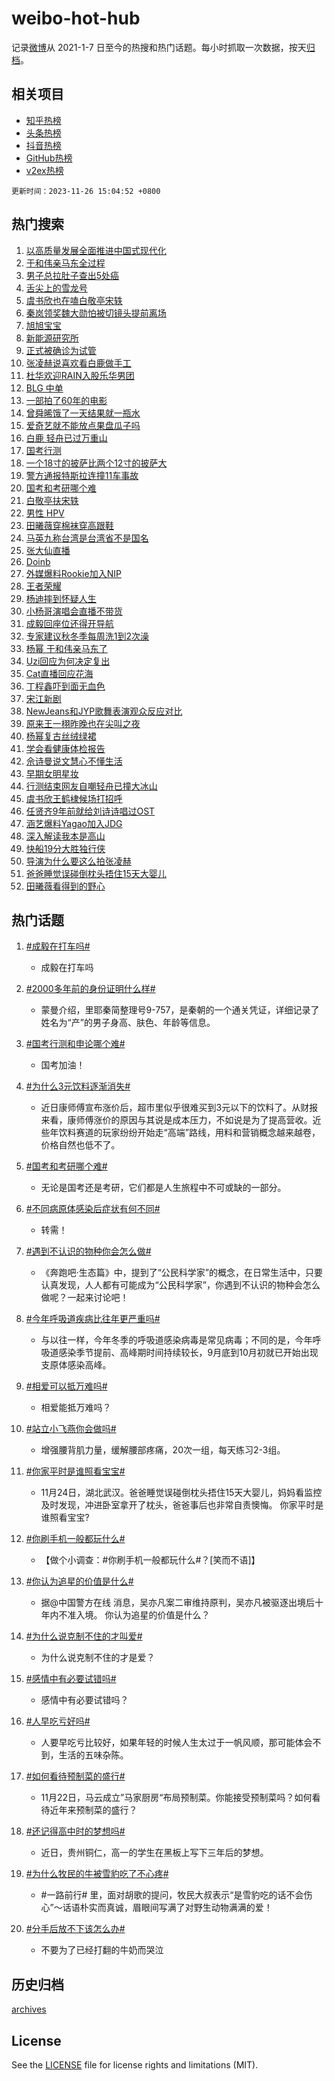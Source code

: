 # weibo-hot-hub

记录[微博](https://www.weibo.com)从 2021-1-7 日至今的热搜和热门话题。每小时抓取一次数据，按天[归档](archives)。

## 相关项目

- [知乎热榜](https://github.com/lonnyzhang423/zhihu-hot-hub)
- [头条热榜](https://github.com/lonnyzhang423/toutiao-hot-hub)
- [抖音热榜](https://github.com/lonnyzhang423/douyin-hot-hub)
- [GitHub热榜](https://github.com/lonnyzhang423/github-hot-hub)
- [v2ex热榜](https://github.com/lonnyzhang423/v2ex-hot-hub)


`更新时间：2023-11-26 15:04:52 +0800`

## 热门搜索

1. [以高质量发展全面推进中国式现代化](https://m.weibo.cn/search?containerid=100103type%3D1%26t%3D10%26q%3D%23%E4%BB%A5%E9%AB%98%E8%B4%A8%E9%87%8F%E5%8F%91%E5%B1%95%E5%85%A8%E9%9D%A2%E6%8E%A8%E8%BF%9B%E4%B8%AD%E5%9B%BD%E5%BC%8F%E7%8E%B0%E4%BB%A3%E5%8C%96%23&stream_entry_id=51&isnewpage=1&extparam=seat%3D1%26pos%3D0%26dgr%3D0%26cate%3D10103%26c_type%3D51%26q%3D%2523%25E4%25BB%25A5%25E9%25AB%2598%25E8%25B4%25A8%25E9%2587%258F%25E5%258F%2591%25E5%25B1%2595%25E5%2585%25A8%25E9%259D%25A2%25E6%258E%25A8%25E8%25BF%259B%25E4%25B8%25AD%25E5%259B%25BD%25E5%25BC%258F%25E7%258E%25B0%25E4%25BB%25A3%25E5%258C%2596%2523%26stream_entry_id%3D51%26filter_type%3Drealtimehot%26display_time%3D1700982289%26pre_seqid%3D17009822897219735415)
1. [于和伟亲马东全过程](https://m.weibo.cn/search?containerid=100103type%3D1%26t%3D10%26q%3D%E4%BA%8E%E5%92%8C%E4%BC%9F%E4%BA%B2%E9%A9%AC%E4%B8%9C%E5%85%A8%E8%BF%87%E7%A8%8B&stream_entry_id=31&isnewpage=1&extparam=seat%3D1%26c_type%3D31%26dgr%3D0%26cate%3D5001%26q%3D%25E4%25BA%258E%25E5%2592%258C%25E4%25BC%259F%25E4%25BA%25B2%25E9%25A9%25AC%25E4%25B8%259C%25E5%2585%25A8%25E8%25BF%2587%25E7%25A8%258B%26flag%3D4%26band_rank%3D1%26pos%3D0%26filter_type%3Drealtimehot%26stream_entry_id%3D31%26lcate%3D5001%26realpos%3D1%26display_time%3D1700982289%26pre_seqid%3D17009822897219735415)
1. [男子总拉肚子查出5处癌](https://m.weibo.cn/search?containerid=100103type%3D1%26t%3D10%26q%3D%23%E7%94%B7%E5%AD%90%E6%80%BB%E6%8B%89%E8%82%9A%E5%AD%90%E6%9F%A5%E5%87%BA5%E5%A4%84%E7%99%8C%23&stream_entry_id=31&isnewpage=1&extparam=seat%3D1%26c_type%3D31%26dgr%3D0%26cate%3D5001%26q%3D%2523%25E7%2594%25B7%25E5%25AD%2590%25E6%2580%25BB%25E6%258B%2589%25E8%2582%259A%25E5%25AD%2590%25E6%259F%25A5%25E5%2587%25BA5%25E5%25A4%2584%25E7%2599%258C%2523%26flag%3D2%26band_rank%3D2%26pos%3D1%26filter_type%3Drealtimehot%26stream_entry_id%3D31%26lcate%3D5001%26realpos%3D2%26display_time%3D1700982289%26pre_seqid%3D17009822897219735415)
1. [舌尖上的雪龙号](https://m.weibo.cn/search?containerid=100103type%3D1%26t%3D10%26q%3D%23%E8%88%8C%E5%B0%96%E4%B8%8A%E7%9A%84%E9%9B%AA%E9%BE%99%E5%8F%B7%23&stream_entry_id=31&isnewpage=1&extparam=seat%3D1%26c_type%3D31%26dgr%3D0%26cate%3D5001%26q%3D%2523%25E8%2588%258C%25E5%25B0%2596%25E4%25B8%258A%25E7%259A%2584%25E9%259B%25AA%25E9%25BE%2599%25E5%258F%25B7%2523%26flag%3D0%26band_rank%3D3%26pos%3D2%26filter_type%3Drealtimehot%26stream_entry_id%3D31%26lcate%3D5001%26realpos%3D3%26display_time%3D1700982289%26pre_seqid%3D17009822897219735415)
1. [虞书欣也在嗑白敬亭宋轶](https://m.weibo.cn/search?containerid=100103type%3D1%26t%3D10%26q%3D%23%E8%99%9E%E4%B9%A6%E6%AC%A3%E4%B9%9F%E5%9C%A8%E5%97%91%E7%99%BD%E6%95%AC%E4%BA%AD%E5%AE%8B%E8%BD%B6%23&stream_entry_id=31&isnewpage=1&extparam=seat%3D1%26c_type%3D31%26dgr%3D0%26cate%3D5001%26q%3D%2523%25E8%2599%259E%25E4%25B9%25A6%25E6%25AC%25A3%25E4%25B9%259F%25E5%259C%25A8%25E5%2597%2591%25E7%2599%25BD%25E6%2595%25AC%25E4%25BA%25AD%25E5%25AE%258B%25E8%25BD%25B6%2523%26flag%3D1%26band_rank%3D4%26pos%3D3%26filter_type%3Drealtimehot%26stream_entry_id%3D31%26lcate%3D5001%26realpos%3D4%26display_time%3D1700982289%26pre_seqid%3D17009822897219735415)
1. [秦岚领奖魏大勋怕被切镜头提前离场](https://m.weibo.cn/search?containerid=100103type%3D1%26t%3D10%26q%3D%23%E7%A7%A6%E5%B2%9A%E9%A2%86%E5%A5%96%E9%AD%8F%E5%A4%A7%E5%8B%8B%E6%80%95%E8%A2%AB%E5%88%87%E9%95%9C%E5%A4%B4%E6%8F%90%E5%89%8D%E7%A6%BB%E5%9C%BA%23&stream_entry_id=31&isnewpage=1&extparam=seat%3D1%26c_type%3D31%26dgr%3D0%26cate%3D5001%26q%3D%2523%25E7%25A7%25A6%25E5%25B2%259A%25E9%25A2%2586%25E5%25A5%2596%25E9%25AD%258F%25E5%25A4%25A7%25E5%258B%258B%25E6%2580%2595%25E8%25A2%25AB%25E5%2588%2587%25E9%2595%259C%25E5%25A4%25B4%25E6%258F%2590%25E5%2589%258D%25E7%25A6%25BB%25E5%259C%25BA%2523%26flag%3D2%26band_rank%3D5%26pos%3D4%26filter_type%3Drealtimehot%26stream_entry_id%3D31%26lcate%3D5001%26realpos%3D5%26display_time%3D1700982289%26pre_seqid%3D17009822897219735415)
1. [旭旭宝宝](https://m.weibo.cn/search?containerid=100103type%3D1%26t%3D10%26q%3D%E6%97%AD%E6%97%AD%E5%AE%9D%E5%AE%9D&stream_entry_id=31&isnewpage=1&extparam=seat%3D1%26c_type%3D31%26dgr%3D0%26cate%3D5001%26q%3D%25E6%2597%25AD%25E6%2597%25AD%25E5%25AE%259D%25E5%25AE%259D%26flag%3D2%26band_rank%3D6%26pos%3D5%26filter_type%3Drealtimehot%26stream_entry_id%3D31%26lcate%3D5001%26realpos%3D6%26display_time%3D1700982289%26pre_seqid%3D17009822897219735415)
1. [新能源研究所](https://m.weibo.cn/search?containerid=100103type%3D1%26t%3D10%26q%3D%23%E6%96%B0%E8%83%BD%E6%BA%90%E7%A0%94%E7%A9%B6%E6%89%80%23&stream_entry_id=31&isnewpage=1&extparam=seat%3D1%26c_type%3D31%26cate%3D5001%26q%3D%2523%25E6%2596%25B0%25E8%2583%25BD%25E6%25BA%2590%25E7%25A0%2594%25E7%25A9%25B6%25E6%2589%2580%2523%26pos%3D6%26adid%3D212484%26dgr%3D0%26band_rank%3D7%26lcate%3D5001%26stream_entry_id%3D31%26is_ad_pos%3D1%26filter_type%3Drealtimehot%26display_time%3D1700982289%26pre_seqid%3D17009822897219735415)
1. [正式被确诊为试管](https://m.weibo.cn/search?containerid=100103type%3D1%26t%3D10%26q%3D%23%E6%AD%A3%E5%BC%8F%E8%A2%AB%E7%A1%AE%E8%AF%8A%E4%B8%BA%E8%AF%95%E7%AE%A1%23&stream_entry_id=31&isnewpage=1&extparam=seat%3D1%26c_type%3D31%26dgr%3D0%26cate%3D5001%26q%3D%2523%25E6%25AD%25A3%25E5%25BC%258F%25E8%25A2%25AB%25E7%25A1%25AE%25E8%25AF%258A%25E4%25B8%25BA%25E8%25AF%2595%25E7%25AE%25A1%2523%26flag%3D1%26band_rank%3D7%26pos%3D7%26filter_type%3Drealtimehot%26stream_entry_id%3D31%26lcate%3D5001%26realpos%3D7%26display_time%3D1700982289%26pre_seqid%3D17009822897219735415)
1. [张凌赫说喜欢看白鹿做手工](https://m.weibo.cn/search?containerid=100103type%3D1%26t%3D10%26q%3D%E5%BC%A0%E5%87%8C%E8%B5%AB%E8%AF%B4%E5%96%9C%E6%AC%A2%E7%9C%8B%E7%99%BD%E9%B9%BF%E5%81%9A%E6%89%8B%E5%B7%A5&stream_entry_id=31&isnewpage=1&extparam=seat%3D1%26c_type%3D31%26dgr%3D0%26cate%3D5001%26q%3D%25E5%25BC%25A0%25E5%2587%258C%25E8%25B5%25AB%25E8%25AF%25B4%25E5%2596%259C%25E6%25AC%25A2%25E7%259C%258B%25E7%2599%25BD%25E9%25B9%25BF%25E5%2581%259A%25E6%2589%258B%25E5%25B7%25A5%26flag%3D1%26band_rank%3D8%26pos%3D8%26filter_type%3Drealtimehot%26stream_entry_id%3D31%26lcate%3D5001%26realpos%3D8%26display_time%3D1700982289%26pre_seqid%3D17009822897219735415)
1. [杜华欢迎RAIN入股乐华男团](https://m.weibo.cn/search?containerid=100103type%3D1%26t%3D10%26q%3D%23%E6%9D%9C%E5%8D%8E%E6%AC%A2%E8%BF%8ERAIN%E5%85%A5%E8%82%A1%E4%B9%90%E5%8D%8E%E7%94%B7%E5%9B%A2%23&stream_entry_id=31&isnewpage=1&extparam=seat%3D1%26c_type%3D31%26dgr%3D0%26cate%3D5001%26q%3D%2523%25E6%259D%259C%25E5%258D%258E%25E6%25AC%25A2%25E8%25BF%258ERAIN%25E5%2585%25A5%25E8%2582%25A1%25E4%25B9%2590%25E5%258D%258E%25E7%2594%25B7%25E5%259B%25A2%2523%26flag%3D1%26band_rank%3D9%26pos%3D9%26filter_type%3Drealtimehot%26stream_entry_id%3D31%26lcate%3D5001%26realpos%3D9%26display_time%3D1700982289%26pre_seqid%3D17009822897219735415)
1. [BLG 中单](https://m.weibo.cn/search?containerid=100103type%3D1%26t%3D10%26q%3DBLG+%E4%B8%AD%E5%8D%95&stream_entry_id=31&isnewpage=1&extparam=seat%3D1%26c_type%3D31%26dgr%3D0%26cate%3D5001%26q%3DBLG%2520%25E4%25B8%25AD%25E5%258D%2595%26flag%3D1%26band_rank%3D10%26pos%3D10%26filter_type%3Drealtimehot%26stream_entry_id%3D31%26lcate%3D5001%26realpos%3D10%26display_time%3D1700982289%26pre_seqid%3D17009822897219735415)
1. [一部拍了60年的电影](https://m.weibo.cn/search?containerid=100103type%3D1%26t%3D10%26q%3D%E4%B8%80%E9%83%A8%E6%8B%8D%E4%BA%8660%E5%B9%B4%E7%9A%84%E7%94%B5%E5%BD%B1&stream_entry_id=31&isnewpage=1&extparam=seat%3D1%26c_type%3D31%26dgr%3D0%26cate%3D5001%26q%3D%25E4%25B8%2580%25E9%2583%25A8%25E6%258B%258D%25E4%25BA%258660%25E5%25B9%25B4%25E7%259A%2584%25E7%2594%25B5%25E5%25BD%25B1%26flag%3D2%26band_rank%3D11%26pos%3D11%26filter_type%3Drealtimehot%26stream_entry_id%3D31%26lcate%3D5001%26realpos%3D11%26display_time%3D1700982289%26pre_seqid%3D17009822897219735415)
1. [曾舜晞饿了一天结果就一瓶水](https://m.weibo.cn/search?containerid=100103type%3D1%26t%3D10%26q%3D%23%E6%9B%BE%E8%88%9C%E6%99%9E%E9%A5%BF%E4%BA%86%E4%B8%80%E5%A4%A9%E7%BB%93%E6%9E%9C%E5%B0%B1%E4%B8%80%E7%93%B6%E6%B0%B4%23&stream_entry_id=31&isnewpage=1&extparam=seat%3D1%26c_type%3D31%26dgr%3D0%26cate%3D5001%26q%3D%2523%25E6%259B%25BE%25E8%2588%259C%25E6%2599%259E%25E9%25A5%25BF%25E4%25BA%2586%25E4%25B8%2580%25E5%25A4%25A9%25E7%25BB%2593%25E6%259E%259C%25E5%25B0%25B1%25E4%25B8%2580%25E7%2593%25B6%25E6%25B0%25B4%2523%26flag%3D1%26band_rank%3D12%26pos%3D12%26filter_type%3Drealtimehot%26stream_entry_id%3D31%26lcate%3D5001%26realpos%3D12%26display_time%3D1700982289%26pre_seqid%3D17009822897219735415)
1. [爱奇艺就不能放点果盘瓜子吗](https://m.weibo.cn/search?containerid=100103type%3D1%26t%3D10%26q%3D%E7%88%B1%E5%A5%87%E8%89%BA%E5%B0%B1%E4%B8%8D%E8%83%BD%E6%94%BE%E7%82%B9%E6%9E%9C%E7%9B%98%E7%93%9C%E5%AD%90%E5%90%97&stream_entry_id=31&isnewpage=1&extparam=seat%3D1%26c_type%3D31%26dgr%3D0%26cate%3D5001%26q%3D%25E7%2588%25B1%25E5%25A5%2587%25E8%2589%25BA%25E5%25B0%25B1%25E4%25B8%258D%25E8%2583%25BD%25E6%2594%25BE%25E7%2582%25B9%25E6%259E%259C%25E7%259B%2598%25E7%2593%259C%25E5%25AD%2590%25E5%2590%2597%26flag%3D2%26band_rank%3D13%26pos%3D13%26filter_type%3Drealtimehot%26stream_entry_id%3D31%26lcate%3D5001%26realpos%3D13%26display_time%3D1700982289%26pre_seqid%3D17009822897219735415)
1. [白鹿 轻舟已过万重山](https://m.weibo.cn/search?containerid=100103type%3D1%26t%3D10%26q%3D%E7%99%BD%E9%B9%BF+%E8%BD%BB%E8%88%9F%E5%B7%B2%E8%BF%87%E4%B8%87%E9%87%8D%E5%B1%B1&stream_entry_id=31&isnewpage=1&extparam=seat%3D1%26c_type%3D31%26dgr%3D0%26cate%3D5001%26q%3D%25E7%2599%25BD%25E9%25B9%25BF%2520%25E8%25BD%25BB%25E8%2588%259F%25E5%25B7%25B2%25E8%25BF%2587%25E4%25B8%2587%25E9%2587%258D%25E5%25B1%25B1%26flag%3D2%26band_rank%3D14%26pos%3D14%26filter_type%3Drealtimehot%26stream_entry_id%3D31%26lcate%3D5001%26realpos%3D14%26display_time%3D1700982289%26pre_seqid%3D17009822897219735415)
1. [国考行测](https://m.weibo.cn/search?containerid=100103type%3D1%26t%3D10%26q%3D%E5%9B%BD%E8%80%83%E8%A1%8C%E6%B5%8B&stream_entry_id=31&isnewpage=1&extparam=seat%3D1%26c_type%3D31%26dgr%3D0%26cate%3D5001%26q%3D%25E5%259B%25BD%25E8%2580%2583%25E8%25A1%258C%25E6%25B5%258B%26flag%3D0%26band_rank%3D15%26pos%3D15%26filter_type%3Drealtimehot%26stream_entry_id%3D31%26lcate%3D5001%26realpos%3D15%26display_time%3D1700982289%26pre_seqid%3D17009822897219735415)
1. [一个18寸的披萨比两个12寸的披萨大](https://m.weibo.cn/search?containerid=100103type%3D1%26t%3D10%26q%3D%E4%B8%80%E4%B8%AA18%E5%AF%B8%E7%9A%84%E6%8A%AB%E8%90%A8%E6%AF%94%E4%B8%A4%E4%B8%AA12%E5%AF%B8%E7%9A%84%E6%8A%AB%E8%90%A8%E5%A4%A7&stream_entry_id=31&isnewpage=1&extparam=seat%3D1%26c_type%3D31%26dgr%3D0%26cate%3D5001%26q%3D%25E4%25B8%2580%25E4%25B8%25AA18%25E5%25AF%25B8%25E7%259A%2584%25E6%258A%25AB%25E8%2590%25A8%25E6%25AF%2594%25E4%25B8%25A4%25E4%25B8%25AA12%25E5%25AF%25B8%25E7%259A%2584%25E6%258A%25AB%25E8%2590%25A8%25E5%25A4%25A7%26flag%3D1%26band_rank%3D16%26pos%3D16%26filter_type%3Drealtimehot%26stream_entry_id%3D31%26lcate%3D5001%26realpos%3D16%26display_time%3D1700982289%26pre_seqid%3D17009822897219735415)
1. [警方通报特斯拉连撞11车事故](https://m.weibo.cn/search?containerid=100103type%3D1%26t%3D10%26q%3D%23%E8%AD%A6%E6%96%B9%E9%80%9A%E6%8A%A5%E7%89%B9%E6%96%AF%E6%8B%89%E8%BF%9E%E6%92%9E11%E8%BD%A6%E4%BA%8B%E6%95%85%23&stream_entry_id=31&isnewpage=1&extparam=seat%3D1%26c_type%3D31%26dgr%3D0%26cate%3D5001%26q%3D%2523%25E8%25AD%25A6%25E6%2596%25B9%25E9%2580%259A%25E6%258A%25A5%25E7%2589%25B9%25E6%2596%25AF%25E6%258B%2589%25E8%25BF%259E%25E6%2592%259E11%25E8%25BD%25A6%25E4%25BA%258B%25E6%2595%2585%2523%26flag%3D1%26band_rank%3D17%26pos%3D17%26filter_type%3Drealtimehot%26stream_entry_id%3D31%26lcate%3D5001%26realpos%3D17%26display_time%3D1700982289%26pre_seqid%3D17009822897219735415)
1. [国考和考研哪个难](https://m.weibo.cn/search?containerid=100103type%3D1%26t%3D10%26q%3D%23%E5%9B%BD%E8%80%83%E5%92%8C%E8%80%83%E7%A0%94%E5%93%AA%E4%B8%AA%E9%9A%BE%23&stream_entry_id=31&isnewpage=1&extparam=seat%3D1%26c_type%3D31%26dgr%3D0%26cate%3D5001%26q%3D%2523%25E5%259B%25BD%25E8%2580%2583%25E5%2592%258C%25E8%2580%2583%25E7%25A0%2594%25E5%2593%25AA%25E4%25B8%25AA%25E9%259A%25BE%2523%26flag%3D1%26band_rank%3D18%26pos%3D18%26filter_type%3Drealtimehot%26stream_entry_id%3D31%26lcate%3D5001%26realpos%3D18%26display_time%3D1700982289%26pre_seqid%3D17009822897219735415)
1. [白敬亭扶宋轶](https://m.weibo.cn/search?containerid=100103type%3D1%26t%3D10%26q%3D%23%E7%99%BD%E6%95%AC%E4%BA%AD%E6%89%B6%E5%AE%8B%E8%BD%B6%23&stream_entry_id=31&isnewpage=1&extparam=seat%3D1%26c_type%3D31%26dgr%3D0%26cate%3D5001%26q%3D%2523%25E7%2599%25BD%25E6%2595%25AC%25E4%25BA%25AD%25E6%2589%25B6%25E5%25AE%258B%25E8%25BD%25B6%2523%26flag%3D2%26band_rank%3D19%26pos%3D19%26filter_type%3Drealtimehot%26stream_entry_id%3D31%26lcate%3D5001%26realpos%3D19%26display_time%3D1700982289%26pre_seqid%3D17009822897219735415)
1. [男性 HPV](https://m.weibo.cn/search?containerid=100103type%3D1%26t%3D10%26q%3D%E7%94%B7%E6%80%A7+HPV&stream_entry_id=31&isnewpage=1&extparam=seat%3D1%26c_type%3D31%26dgr%3D0%26cate%3D5001%26q%3D%25E7%2594%25B7%25E6%2580%25A7%2520HPV%26flag%3D0%26band_rank%3D20%26pos%3D20%26filter_type%3Drealtimehot%26stream_entry_id%3D31%26lcate%3D5001%26realpos%3D20%26display_time%3D1700982289%26pre_seqid%3D17009822897219735415)
1. [田曦薇穿棉袜穿高跟鞋](https://m.weibo.cn/search?containerid=100103type%3D1%26t%3D10%26q%3D%23%E7%94%B0%E6%9B%A6%E8%96%87%E7%A9%BF%E6%A3%89%E8%A2%9C%E7%A9%BF%E9%AB%98%E8%B7%9F%E9%9E%8B%23&stream_entry_id=31&isnewpage=1&extparam=seat%3D1%26c_type%3D31%26dgr%3D0%26cate%3D5001%26q%3D%2523%25E7%2594%25B0%25E6%259B%25A6%25E8%2596%2587%25E7%25A9%25BF%25E6%25A3%2589%25E8%25A2%259C%25E7%25A9%25BF%25E9%25AB%2598%25E8%25B7%259F%25E9%259E%258B%2523%26flag%3D0%26band_rank%3D21%26pos%3D21%26filter_type%3Drealtimehot%26stream_entry_id%3D31%26lcate%3D5001%26realpos%3D21%26display_time%3D1700982289%26pre_seqid%3D17009822897219735415)
1. [马英九称台湾是台湾省不是国名](https://m.weibo.cn/search?containerid=100103type%3D1%26t%3D10%26q%3D%23%E9%A9%AC%E8%8B%B1%E4%B9%9D%E7%A7%B0%E5%8F%B0%E6%B9%BE%E6%98%AF%E5%8F%B0%E6%B9%BE%E7%9C%81%E4%B8%8D%E6%98%AF%E5%9B%BD%E5%90%8D%23&stream_entry_id=31&isnewpage=1&extparam=seat%3D1%26c_type%3D31%26dgr%3D0%26cate%3D5001%26q%3D%2523%25E9%25A9%25AC%25E8%258B%25B1%25E4%25B9%259D%25E7%25A7%25B0%25E5%258F%25B0%25E6%25B9%25BE%25E6%2598%25AF%25E5%258F%25B0%25E6%25B9%25BE%25E7%259C%2581%25E4%25B8%258D%25E6%2598%25AF%25E5%259B%25BD%25E5%2590%258D%2523%26flag%3D0%26band_rank%3D22%26pos%3D22%26filter_type%3Drealtimehot%26stream_entry_id%3D31%26lcate%3D5001%26realpos%3D22%26display_time%3D1700982289%26pre_seqid%3D17009822897219735415)
1. [张大仙直播](https://m.weibo.cn/search?containerid=100103type%3D1%26t%3D10%26q%3D%E5%BC%A0%E5%A4%A7%E4%BB%99%E7%9B%B4%E6%92%AD&stream_entry_id=31&isnewpage=1&extparam=seat%3D1%26c_type%3D31%26dgr%3D0%26cate%3D5001%26q%3D%25E5%25BC%25A0%25E5%25A4%25A7%25E4%25BB%2599%25E7%259B%25B4%25E6%2592%25AD%26flag%3D0%26band_rank%3D23%26pos%3D23%26filter_type%3Drealtimehot%26stream_entry_id%3D31%26lcate%3D5001%26realpos%3D23%26display_time%3D1700982289%26pre_seqid%3D17009822897219735415)
1. [Doinb](https://m.weibo.cn/search?containerid=100103type%3D1%26t%3D10%26q%3DDoinb&stream_entry_id=31&isnewpage=1&extparam=seat%3D1%26c_type%3D31%26dgr%3D0%26cate%3D5001%26q%3DDoinb%26flag%3D1%26band_rank%3D24%26pos%3D24%26filter_type%3Drealtimehot%26stream_entry_id%3D31%26lcate%3D5001%26realpos%3D24%26display_time%3D1700982289%26pre_seqid%3D17009822897219735415)
1. [外媒爆料Rookie加入NIP](https://m.weibo.cn/search?containerid=100103type%3D1%26t%3D10%26q%3D%23%E5%A4%96%E5%AA%92%E7%88%86%E6%96%99Rookie%E5%8A%A0%E5%85%A5NIP%23&stream_entry_id=31&isnewpage=1&extparam=seat%3D1%26c_type%3D31%26dgr%3D0%26cate%3D5001%26q%3D%2523%25E5%25A4%2596%25E5%25AA%2592%25E7%2588%2586%25E6%2596%2599Rookie%25E5%258A%25A0%25E5%2585%25A5NIP%2523%26flag%3D1%26band_rank%3D25%26pos%3D25%26filter_type%3Drealtimehot%26stream_entry_id%3D31%26lcate%3D5001%26realpos%3D25%26display_time%3D1700982289%26pre_seqid%3D17009822897219735415)
1. [王者荣耀](https://m.weibo.cn/search?containerid=100103type%3D1%26t%3D10%26q%3D%E7%8E%8B%E8%80%85%E8%8D%A3%E8%80%80&stream_entry_id=31&isnewpage=1&extparam=seat%3D1%26c_type%3D31%26dgr%3D0%26cate%3D5001%26q%3D%25E7%258E%258B%25E8%2580%2585%25E8%258D%25A3%25E8%2580%2580%26flag%3D0%26band_rank%3D26%26pos%3D26%26filter_type%3Drealtimehot%26stream_entry_id%3D31%26lcate%3D5001%26realpos%3D26%26display_time%3D1700982289%26pre_seqid%3D17009822897219735415)
1. [杨迪摔到怀疑人生](https://m.weibo.cn/search?containerid=100103type%3D1%26t%3D10%26q%3D%23%E6%9D%A8%E8%BF%AA%E6%91%94%E5%88%B0%E6%80%80%E7%96%91%E4%BA%BA%E7%94%9F%23&stream_entry_id=31&isnewpage=1&extparam=seat%3D1%26c_type%3D31%26dgr%3D0%26cate%3D5001%26q%3D%2523%25E6%259D%25A8%25E8%25BF%25AA%25E6%2591%2594%25E5%2588%25B0%25E6%2580%2580%25E7%2596%2591%25E4%25BA%25BA%25E7%2594%259F%2523%26flag%3D1%26band_rank%3D27%26pos%3D27%26filter_type%3Drealtimehot%26stream_entry_id%3D31%26lcate%3D5001%26realpos%3D27%26display_time%3D1700982289%26pre_seqid%3D17009822897219735415)
1. [小杨哥演唱会直播不带货](https://m.weibo.cn/search?containerid=100103type%3D1%26t%3D10%26q%3D%23%E5%B0%8F%E6%9D%A8%E5%93%A5%E6%BC%94%E5%94%B1%E4%BC%9A%E7%9B%B4%E6%92%AD%E4%B8%8D%E5%B8%A6%E8%B4%A7%23&stream_entry_id=31&isnewpage=1&extparam=seat%3D1%26c_type%3D31%26dgr%3D0%26cate%3D5001%26q%3D%2523%25E5%25B0%258F%25E6%259D%25A8%25E5%2593%25A5%25E6%25BC%2594%25E5%2594%25B1%25E4%25BC%259A%25E7%259B%25B4%25E6%2592%25AD%25E4%25B8%258D%25E5%25B8%25A6%25E8%25B4%25A7%2523%26flag%3D1%26band_rank%3D28%26pos%3D28%26filter_type%3Drealtimehot%26stream_entry_id%3D31%26lcate%3D5001%26realpos%3D28%26display_time%3D1700982289%26pre_seqid%3D17009822897219735415)
1. [成毅回座位还得开导航](https://m.weibo.cn/search?containerid=100103type%3D1%26t%3D10%26q%3D%23%E6%88%90%E6%AF%85%E5%9B%9E%E5%BA%A7%E4%BD%8D%E8%BF%98%E5%BE%97%E5%BC%80%E5%AF%BC%E8%88%AA%23&stream_entry_id=31&isnewpage=1&extparam=seat%3D1%26c_type%3D31%26dgr%3D0%26cate%3D5001%26q%3D%2523%25E6%2588%2590%25E6%25AF%2585%25E5%259B%259E%25E5%25BA%25A7%25E4%25BD%258D%25E8%25BF%2598%25E5%25BE%2597%25E5%25BC%2580%25E5%25AF%25BC%25E8%2588%25AA%2523%26flag%3D1%26band_rank%3D29%26pos%3D29%26filter_type%3Drealtimehot%26stream_entry_id%3D31%26lcate%3D5001%26realpos%3D29%26display_time%3D1700982289%26pre_seqid%3D17009822897219735415)
1. [专家建议秋冬季每周洗1到2次澡](https://m.weibo.cn/search?containerid=100103type%3D1%26t%3D10%26q%3D%23%E4%B8%93%E5%AE%B6%E5%BB%BA%E8%AE%AE%E7%A7%8B%E5%86%AC%E5%AD%A3%E6%AF%8F%E5%91%A8%E6%B4%971%E5%88%B02%E6%AC%A1%E6%BE%A1%23&stream_entry_id=31&isnewpage=1&extparam=seat%3D1%26c_type%3D31%26dgr%3D0%26cate%3D5001%26q%3D%2523%25E4%25B8%2593%25E5%25AE%25B6%25E5%25BB%25BA%25E8%25AE%25AE%25E7%25A7%258B%25E5%2586%25AC%25E5%25AD%25A3%25E6%25AF%258F%25E5%2591%25A8%25E6%25B4%25971%25E5%2588%25B02%25E6%25AC%25A1%25E6%25BE%25A1%2523%26flag%3D0%26band_rank%3D30%26pos%3D30%26filter_type%3Drealtimehot%26stream_entry_id%3D31%26lcate%3D5001%26realpos%3D30%26display_time%3D1700982289%26pre_seqid%3D17009822897219735415)
1. [杨幂 于和伟亲马东了](https://m.weibo.cn/search?containerid=100103type%3D1%26t%3D10%26q%3D%E6%9D%A8%E5%B9%82+%E4%BA%8E%E5%92%8C%E4%BC%9F%E4%BA%B2%E9%A9%AC%E4%B8%9C%E4%BA%86&stream_entry_id=31&isnewpage=1&extparam=seat%3D1%26c_type%3D31%26dgr%3D0%26cate%3D5001%26q%3D%25E6%259D%25A8%25E5%25B9%2582%2520%25E4%25BA%258E%25E5%2592%258C%25E4%25BC%259F%25E4%25BA%25B2%25E9%25A9%25AC%25E4%25B8%259C%25E4%25BA%2586%26flag%3D0%26band_rank%3D31%26pos%3D31%26filter_type%3Drealtimehot%26stream_entry_id%3D31%26lcate%3D5001%26realpos%3D31%26display_time%3D1700982289%26pre_seqid%3D17009822897219735415)
1. [Uzi回应为何决定复出](https://m.weibo.cn/search?containerid=100103type%3D1%26t%3D10%26q%3D%23Uzi%E5%9B%9E%E5%BA%94%E4%B8%BA%E4%BD%95%E5%86%B3%E5%AE%9A%E5%A4%8D%E5%87%BA%23&stream_entry_id=31&isnewpage=1&extparam=seat%3D1%26c_type%3D31%26dgr%3D0%26cate%3D5001%26q%3D%2523Uzi%25E5%259B%259E%25E5%25BA%2594%25E4%25B8%25BA%25E4%25BD%2595%25E5%2586%25B3%25E5%25AE%259A%25E5%25A4%258D%25E5%2587%25BA%2523%26flag%3D1%26band_rank%3D32%26pos%3D32%26filter_type%3Drealtimehot%26stream_entry_id%3D31%26lcate%3D5001%26realpos%3D32%26display_time%3D1700982289%26pre_seqid%3D17009822897219735415)
1. [Cat直播回应花海](https://m.weibo.cn/search?containerid=100103type%3D1%26t%3D10%26q%3D%23Cat%E7%9B%B4%E6%92%AD%E5%9B%9E%E5%BA%94%E8%8A%B1%E6%B5%B7%23&stream_entry_id=31&isnewpage=1&extparam=seat%3D1%26c_type%3D31%26dgr%3D0%26cate%3D5001%26q%3D%2523Cat%25E7%259B%25B4%25E6%2592%25AD%25E5%259B%259E%25E5%25BA%2594%25E8%258A%25B1%25E6%25B5%25B7%2523%26flag%3D1%26band_rank%3D33%26pos%3D33%26filter_type%3Drealtimehot%26stream_entry_id%3D31%26lcate%3D5001%26realpos%3D33%26display_time%3D1700982289%26pre_seqid%3D17009822897219735415)
1. [丁程鑫吓到面无血色](https://m.weibo.cn/search?containerid=100103type%3D1%26t%3D10%26q%3D%23%E4%B8%81%E7%A8%8B%E9%91%AB%E5%90%93%E5%88%B0%E9%9D%A2%E6%97%A0%E8%A1%80%E8%89%B2%23&stream_entry_id=31&isnewpage=1&extparam=seat%3D1%26c_type%3D31%26dgr%3D0%26cate%3D5001%26q%3D%2523%25E4%25B8%2581%25E7%25A8%258B%25E9%2591%25AB%25E5%2590%2593%25E5%2588%25B0%25E9%259D%25A2%25E6%2597%25A0%25E8%25A1%2580%25E8%2589%25B2%2523%26flag%3D1%26band_rank%3D34%26pos%3D34%26filter_type%3Drealtimehot%26stream_entry_id%3D31%26lcate%3D5001%26realpos%3D34%26display_time%3D1700982289%26pre_seqid%3D17009822897219735415)
1. [宋江新剧](https://m.weibo.cn/search?containerid=100103type%3D1%26t%3D10%26q%3D%E5%AE%8B%E6%B1%9F%E6%96%B0%E5%89%A7&stream_entry_id=31&isnewpage=1&extparam=seat%3D1%26c_type%3D31%26dgr%3D0%26cate%3D5001%26q%3D%25E5%25AE%258B%25E6%25B1%259F%25E6%2596%25B0%25E5%2589%25A7%26flag%3D1%26band_rank%3D35%26pos%3D35%26filter_type%3Drealtimehot%26stream_entry_id%3D31%26lcate%3D5001%26realpos%3D35%26display_time%3D1700982289%26pre_seqid%3D17009822897219735415)
1. [NewJeans和JYP歌舞表演观众反应对比](https://m.weibo.cn/search?containerid=100103type%3D1%26t%3D10%26q%3DNewJeans%E5%92%8CJYP%E6%AD%8C%E8%88%9E%E8%A1%A8%E6%BC%94%E8%A7%82%E4%BC%97%E5%8F%8D%E5%BA%94%E5%AF%B9%E6%AF%94&stream_entry_id=31&isnewpage=1&extparam=seat%3D1%26c_type%3D31%26dgr%3D0%26cate%3D5001%26q%3DNewJeans%25E5%2592%258CJYP%25E6%25AD%258C%25E8%2588%259E%25E8%25A1%25A8%25E6%25BC%2594%25E8%25A7%2582%25E4%25BC%2597%25E5%258F%258D%25E5%25BA%2594%25E5%25AF%25B9%25E6%25AF%2594%26flag%3D1%26band_rank%3D36%26pos%3D36%26filter_type%3Drealtimehot%26stream_entry_id%3D31%26lcate%3D5001%26realpos%3D36%26display_time%3D1700982289%26pre_seqid%3D17009822897219735415)
1. [原来王一栩昨晚也在尖叫之夜](https://m.weibo.cn/search?containerid=100103type%3D1%26t%3D10%26q%3D%23%E5%8E%9F%E6%9D%A5%E7%8E%8B%E4%B8%80%E6%A0%A9%E6%98%A8%E6%99%9A%E4%B9%9F%E5%9C%A8%E5%B0%96%E5%8F%AB%E4%B9%8B%E5%A4%9C%23&stream_entry_id=31&isnewpage=1&extparam=seat%3D1%26c_type%3D31%26dgr%3D0%26cate%3D5001%26q%3D%2523%25E5%258E%259F%25E6%259D%25A5%25E7%258E%258B%25E4%25B8%2580%25E6%25A0%25A9%25E6%2598%25A8%25E6%2599%259A%25E4%25B9%259F%25E5%259C%25A8%25E5%25B0%2596%25E5%258F%25AB%25E4%25B9%258B%25E5%25A4%259C%2523%26flag%3D1%26band_rank%3D37%26pos%3D37%26filter_type%3Drealtimehot%26stream_entry_id%3D31%26lcate%3D5001%26realpos%3D37%26display_time%3D1700982289%26pre_seqid%3D17009822897219735415)
1. [杨幂复古丝绒绿裙](https://m.weibo.cn/search?containerid=100103type%3D1%26t%3D10%26q%3D%23%E6%9D%A8%E5%B9%82%E5%A4%8D%E5%8F%A4%E4%B8%9D%E7%BB%92%E7%BB%BF%E8%A3%99%23&stream_entry_id=31&isnewpage=1&extparam=seat%3D1%26c_type%3D31%26dgr%3D0%26cate%3D5001%26q%3D%2523%25E6%259D%25A8%25E5%25B9%2582%25E5%25A4%258D%25E5%258F%25A4%25E4%25B8%259D%25E7%25BB%2592%25E7%25BB%25BF%25E8%25A3%2599%2523%26flag%3D0%26band_rank%3D38%26pos%3D38%26filter_type%3Drealtimehot%26stream_entry_id%3D31%26lcate%3D5001%26realpos%3D38%26display_time%3D1700982289%26pre_seqid%3D17009822897219735415)
1. [学会看健康体检报告](https://m.weibo.cn/search?containerid=100103type%3D1%26t%3D10%26q%3D%E5%AD%A6%E4%BC%9A%E7%9C%8B%E5%81%A5%E5%BA%B7%E4%BD%93%E6%A3%80%E6%8A%A5%E5%91%8A&stream_entry_id=31&isnewpage=1&extparam=seat%3D1%26c_type%3D31%26dgr%3D0%26cate%3D5001%26q%3D%25E5%25AD%25A6%25E4%25BC%259A%25E7%259C%258B%25E5%2581%25A5%25E5%25BA%25B7%25E4%25BD%2593%25E6%25A3%2580%25E6%258A%25A5%25E5%2591%258A%26flag%3D1%26band_rank%3D39%26pos%3D39%26filter_type%3Drealtimehot%26stream_entry_id%3D31%26lcate%3D5001%26realpos%3D39%26display_time%3D1700982289%26pre_seqid%3D17009822897219735415)
1. [佘诗曼说文慧心不懂生活](https://m.weibo.cn/search?containerid=100103type%3D1%26t%3D10%26q%3D%23%E4%BD%98%E8%AF%97%E6%9B%BC%E8%AF%B4%E6%96%87%E6%85%A7%E5%BF%83%E4%B8%8D%E6%87%82%E7%94%9F%E6%B4%BB%23&stream_entry_id=31&isnewpage=1&extparam=seat%3D1%26c_type%3D31%26dgr%3D0%26cate%3D5001%26q%3D%2523%25E4%25BD%2598%25E8%25AF%2597%25E6%259B%25BC%25E8%25AF%25B4%25E6%2596%2587%25E6%2585%25A7%25E5%25BF%2583%25E4%25B8%258D%25E6%2587%2582%25E7%2594%259F%25E6%25B4%25BB%2523%26flag%3D1%26band_rank%3D40%26pos%3D40%26filter_type%3Drealtimehot%26stream_entry_id%3D31%26lcate%3D5001%26realpos%3D40%26display_time%3D1700982289%26pre_seqid%3D17009822897219735415)
1. [早期女明星妆](https://m.weibo.cn/search?containerid=100103type%3D1%26t%3D10%26q%3D%E6%97%A9%E6%9C%9F%E5%A5%B3%E6%98%8E%E6%98%9F%E5%A6%86&stream_entry_id=31&isnewpage=1&extparam=seat%3D1%26c_type%3D31%26dgr%3D0%26cate%3D5001%26q%3D%25E6%2597%25A9%25E6%259C%259F%25E5%25A5%25B3%25E6%2598%258E%25E6%2598%259F%25E5%25A6%2586%26flag%3D1%26band_rank%3D41%26pos%3D41%26filter_type%3Drealtimehot%26stream_entry_id%3D31%26lcate%3D5001%26realpos%3D41%26display_time%3D1700982289%26pre_seqid%3D17009822897219735415)
1. [行测结束网友自嘲轻舟已撞大冰山](https://m.weibo.cn/search?containerid=100103type%3D1%26t%3D10%26q%3D%23%E8%A1%8C%E6%B5%8B%E7%BB%93%E6%9D%9F%E7%BD%91%E5%8F%8B%E8%87%AA%E5%98%B2%E8%BD%BB%E8%88%9F%E5%B7%B2%E6%92%9E%E5%A4%A7%E5%86%B0%E5%B1%B1%23&stream_entry_id=31&isnewpage=1&extparam=seat%3D1%26c_type%3D31%26dgr%3D0%26cate%3D5001%26q%3D%2523%25E8%25A1%258C%25E6%25B5%258B%25E7%25BB%2593%25E6%259D%259F%25E7%25BD%2591%25E5%258F%258B%25E8%2587%25AA%25E5%2598%25B2%25E8%25BD%25BB%25E8%2588%259F%25E5%25B7%25B2%25E6%2592%259E%25E5%25A4%25A7%25E5%2586%25B0%25E5%25B1%25B1%2523%26flag%3D1%26band_rank%3D42%26pos%3D42%26filter_type%3Drealtimehot%26stream_entry_id%3D31%26lcate%3D5001%26realpos%3D42%26display_time%3D1700982289%26pre_seqid%3D17009822897219735415)
1. [虞书欣王鹤棣候场打招呼](https://m.weibo.cn/search?containerid=100103type%3D1%26t%3D10%26q%3D%23%E8%99%9E%E4%B9%A6%E6%AC%A3%E7%8E%8B%E9%B9%A4%E6%A3%A3%E5%80%99%E5%9C%BA%E6%89%93%E6%8B%9B%E5%91%BC%23&stream_entry_id=31&isnewpage=1&extparam=seat%3D1%26c_type%3D31%26dgr%3D0%26cate%3D5001%26q%3D%2523%25E8%2599%259E%25E4%25B9%25A6%25E6%25AC%25A3%25E7%258E%258B%25E9%25B9%25A4%25E6%25A3%25A3%25E5%2580%2599%25E5%259C%25BA%25E6%2589%2593%25E6%258B%259B%25E5%2591%25BC%2523%26flag%3D0%26band_rank%3D43%26pos%3D43%26filter_type%3Drealtimehot%26stream_entry_id%3D31%26lcate%3D5001%26realpos%3D43%26display_time%3D1700982289%26pre_seqid%3D17009822897219735415)
1. [任贤齐9年前就给刘诗诗唱过OST](https://m.weibo.cn/search?containerid=100103type%3D1%26t%3D10%26q%3D%23%E4%BB%BB%E8%B4%A4%E9%BD%909%E5%B9%B4%E5%89%8D%E5%B0%B1%E7%BB%99%E5%88%98%E8%AF%97%E8%AF%97%E5%94%B1%E8%BF%87OST%23&stream_entry_id=31&isnewpage=1&extparam=seat%3D1%26c_type%3D31%26dgr%3D0%26cate%3D5001%26q%3D%2523%25E4%25BB%25BB%25E8%25B4%25A4%25E9%25BD%25909%25E5%25B9%25B4%25E5%2589%258D%25E5%25B0%25B1%25E7%25BB%2599%25E5%2588%2598%25E8%25AF%2597%25E8%25AF%2597%25E5%2594%25B1%25E8%25BF%2587OST%2523%26flag%3D1%26band_rank%3D44%26pos%3D44%26filter_type%3Drealtimehot%26stream_entry_id%3D31%26lcate%3D5001%26realpos%3D44%26display_time%3D1700982289%26pre_seqid%3D17009822897219735415)
1. [涵艺爆料Yagao加入JDG](https://m.weibo.cn/search?containerid=100103type%3D1%26t%3D10%26q%3D%23%E6%B6%B5%E8%89%BA%E7%88%86%E6%96%99Yagao%E5%8A%A0%E5%85%A5JDG%23&stream_entry_id=31&isnewpage=1&extparam=seat%3D1%26c_type%3D31%26dgr%3D0%26cate%3D5001%26q%3D%2523%25E6%25B6%25B5%25E8%2589%25BA%25E7%2588%2586%25E6%2596%2599Yagao%25E5%258A%25A0%25E5%2585%25A5JDG%2523%26flag%3D1%26band_rank%3D45%26pos%3D45%26filter_type%3Drealtimehot%26stream_entry_id%3D31%26lcate%3D5001%26realpos%3D45%26display_time%3D1700982289%26pre_seqid%3D17009822897219735415)
1. [深入解读我本是高山](https://m.weibo.cn/search?containerid=100103type%3D1%26t%3D10%26q%3D%23%E6%B7%B1%E5%85%A5%E8%A7%A3%E8%AF%BB%E6%88%91%E6%9C%AC%E6%98%AF%E9%AB%98%E5%B1%B1%23&stream_entry_id=31&isnewpage=1&extparam=seat%3D1%26c_type%3D31%26dgr%3D0%26cate%3D5001%26q%3D%2523%25E6%25B7%25B1%25E5%2585%25A5%25E8%25A7%25A3%25E8%25AF%25BB%25E6%2588%2591%25E6%259C%25AC%25E6%2598%25AF%25E9%25AB%2598%25E5%25B1%25B1%2523%26flag%3D1%26band_rank%3D46%26pos%3D46%26filter_type%3Drealtimehot%26stream_entry_id%3D31%26lcate%3D5001%26realpos%3D46%26display_time%3D1700982289%26pre_seqid%3D17009822897219735415)
1. [快船19分大胜独行侠](https://m.weibo.cn/search?containerid=100103type%3D1%26t%3D10%26q%3D%23%E5%BF%AB%E8%88%B919%E5%88%86%E5%A4%A7%E8%83%9C%E7%8B%AC%E8%A1%8C%E4%BE%A0%23&stream_entry_id=31&isnewpage=1&extparam=seat%3D1%26c_type%3D31%26dgr%3D0%26cate%3D5001%26q%3D%2523%25E5%25BF%25AB%25E8%2588%25B919%25E5%2588%2586%25E5%25A4%25A7%25E8%2583%259C%25E7%258B%25AC%25E8%25A1%258C%25E4%25BE%25A0%2523%26flag%3D1%26band_rank%3D47%26pos%3D47%26filter_type%3Drealtimehot%26stream_entry_id%3D31%26lcate%3D5001%26realpos%3D47%26display_time%3D1700982289%26pre_seqid%3D17009822897219735415)
1. [导演为什么要这么拍张凌赫](https://m.weibo.cn/search?containerid=100103type%3D1%26t%3D10%26q%3D%23%E5%AF%BC%E6%BC%94%E4%B8%BA%E4%BB%80%E4%B9%88%E8%A6%81%E8%BF%99%E4%B9%88%E6%8B%8D%E5%BC%A0%E5%87%8C%E8%B5%AB%23&stream_entry_id=31&isnewpage=1&extparam=seat%3D1%26c_type%3D31%26dgr%3D0%26cate%3D5001%26q%3D%2523%25E5%25AF%25BC%25E6%25BC%2594%25E4%25B8%25BA%25E4%25BB%2580%25E4%25B9%2588%25E8%25A6%2581%25E8%25BF%2599%25E4%25B9%2588%25E6%258B%258D%25E5%25BC%25A0%25E5%2587%258C%25E8%25B5%25AB%2523%26flag%3D0%26band_rank%3D48%26pos%3D48%26filter_type%3Drealtimehot%26stream_entry_id%3D31%26lcate%3D5001%26realpos%3D48%26display_time%3D1700982289%26pre_seqid%3D17009822897219735415)
1. [爸爸睡觉误碰倒枕头捂住15天大婴儿](https://m.weibo.cn/search?containerid=100103type%3D1%26t%3D10%26q%3D%23%E7%88%B8%E7%88%B8%E7%9D%A1%E8%A7%89%E8%AF%AF%E7%A2%B0%E5%80%92%E6%9E%95%E5%A4%B4%E6%8D%82%E4%BD%8F15%E5%A4%A9%E5%A4%A7%E5%A9%B4%E5%84%BF%23&stream_entry_id=31&isnewpage=1&extparam=seat%3D1%26c_type%3D31%26dgr%3D0%26cate%3D5001%26q%3D%2523%25E7%2588%25B8%25E7%2588%25B8%25E7%259D%25A1%25E8%25A7%2589%25E8%25AF%25AF%25E7%25A2%25B0%25E5%2580%2592%25E6%259E%2595%25E5%25A4%25B4%25E6%258D%2582%25E4%25BD%258F15%25E5%25A4%25A9%25E5%25A4%25A7%25E5%25A9%25B4%25E5%2584%25BF%2523%26flag%3D0%26band_rank%3D49%26pos%3D49%26filter_type%3Drealtimehot%26stream_entry_id%3D31%26lcate%3D5001%26realpos%3D49%26display_time%3D1700982289%26pre_seqid%3D17009822897219735415)
1. [田曦薇看得到的野心](https://m.weibo.cn/search?containerid=100103type%3D1%26t%3D10%26q%3D%23%E7%94%B0%E6%9B%A6%E8%96%87%E7%9C%8B%E5%BE%97%E5%88%B0%E7%9A%84%E9%87%8E%E5%BF%83%23&stream_entry_id=31&isnewpage=1&extparam=seat%3D1%26c_type%3D31%26dgr%3D0%26cate%3D5001%26q%3D%2523%25E7%2594%25B0%25E6%259B%25A6%25E8%2596%2587%25E7%259C%258B%25E5%25BE%2597%25E5%2588%25B0%25E7%259A%2584%25E9%2587%258E%25E5%25BF%2583%2523%26flag%3D0%26band_rank%3D50%26pos%3D50%26filter_type%3Drealtimehot%26stream_entry_id%3D31%26lcate%3D5001%26realpos%3D50%26display_time%3D1700982289%26pre_seqid%3D17009822897219735415)

## 热门话题

1. [#成毅在打车吗#](https://m.weibo.cn/search?containerid=231522type%3D1%26t%3D10%26q%3D%23%E6%88%90%E6%AF%85%E5%9C%A8%E6%89%93%E8%BD%A6%E5%90%97%23&stream_entry_id=128&isnewpage=1&extparam=seat%3D1%26lcate%3D5004%26unitid%3D1700915272156%26cate%3D5004%26c_type%3D128%26pos%3D1-0-0%26dgr%3D0%26display_time%3D1700982291%26pre_seqid%3D17009822919680704243)
    - 成毅在打车吗

1. [#2000多年前的身份证明什么样#](https://m.weibo.cn/search?containerid=231522type%3D1%26t%3D10%26q%3D%232000%E5%A4%9A%E5%B9%B4%E5%89%8D%E7%9A%84%E8%BA%AB%E4%BB%BD%E8%AF%81%E6%98%8E%E4%BB%80%E4%B9%88%E6%A0%B7%23&stream_entry_id=128&isnewpage=1&extparam=seat%3D1%26lcate%3D5004%26unitid%3D1700975814765%26cate%3D5004%26c_type%3D128%26pos%3D1-0-1%26dgr%3D0%26display_time%3D1700982291%26pre_seqid%3D17009822919680704243)
    - 蒙曼介绍，里耶秦简整理号9-757，是秦朝的一个通关凭证，详细记录了姓名为“产”的男子身高、肤色、年龄等信息。

1. [#国考行测和申论哪个难#](https://m.weibo.cn/search?containerid=231522type%3D1%26t%3D10%26q%3D%23%E5%9B%BD%E8%80%83%E8%A1%8C%E6%B5%8B%E5%92%8C%E7%94%B3%E8%AE%BA%E5%93%AA%E4%B8%AA%E9%9A%BE%23&stream_entry_id=128&isnewpage=1&extparam=seat%3D1%26lcate%3D5004%26unitid%3D1700926720746%26cate%3D5004%26c_type%3D128%26pos%3D1-0-2%26dgr%3D0%26display_time%3D1700982291%26pre_seqid%3D17009822919680704243)
    - 国考加油！

1. [#为什么3元饮料逐渐消失#](https://m.weibo.cn/search?containerid=231522type%3D1%26t%3D10%26q%3D%23%E4%B8%BA%E4%BB%80%E4%B9%883%E5%85%83%E9%A5%AE%E6%96%99%E9%80%90%E6%B8%90%E6%B6%88%E5%A4%B1%23&stream_entry_id=128&isnewpage=1&extparam=seat%3D1%26lcate%3D5004%26unitid%3D1700969273875%26cate%3D5004%26c_type%3D128%26pos%3D1-0-3%26dgr%3D0%26display_time%3D1700982291%26pre_seqid%3D17009822919680704243)
    - 近日康师傅宣布涨价后，超市里似乎很难买到3元以下的饮料了。从财报来看，康师傅涨价的原因与其说是成本压力，不如说是为了提高营收。近些年饮料赛道的玩家纷纷开始走“高端”路线，用料和营销概念越来越卷，价格自然也低不了。

1. [#国考和考研哪个难#](https://m.weibo.cn/search?containerid=231522type%3D1%26t%3D10%26q%3D%23%E5%9B%BD%E8%80%83%E5%92%8C%E8%80%83%E7%A0%94%E5%93%AA%E4%B8%AA%E9%9A%BE%23&stream_entry_id=128&isnewpage=1&extparam=seat%3D1%26lcate%3D5004%26unitid%3D1700977018946%26cate%3D5004%26c_type%3D128%26pos%3D1-0-4%26dgr%3D0%26display_time%3D1700982291%26pre_seqid%3D17009822919680704243)
    - 无论是国考还是考研，它们都是人生旅程中不可或缺的一部分。

1. [#不同病原体感染后症状有何不同#](https://m.weibo.cn/search?containerid=231522type%3D1%26t%3D10%26q%3D%23%E4%B8%8D%E5%90%8C%E7%97%85%E5%8E%9F%E4%BD%93%E6%84%9F%E6%9F%93%E5%90%8E%E7%97%87%E7%8A%B6%E6%9C%89%E4%BD%95%E4%B8%8D%E5%90%8C%23&stream_entry_id=128&isnewpage=1&extparam=seat%3D1%26lcate%3D5004%26unitid%3D1700977015196%26cate%3D5004%26c_type%3D128%26pos%3D1-0-5%26dgr%3D0%26display_time%3D1700982291%26pre_seqid%3D17009822919680704243)
    - 转需！

1. [#遇到不认识的物种你会怎么做#](https://m.weibo.cn/search?containerid=231522type%3D1%26t%3D10%26q%3D%23%E9%81%87%E5%88%B0%E4%B8%8D%E8%AE%A4%E8%AF%86%E7%9A%84%E7%89%A9%E7%A7%8D%E4%BD%A0%E4%BC%9A%E6%80%8E%E4%B9%88%E5%81%9A%23&stream_entry_id=128&isnewpage=1&extparam=seat%3D1%26lcate%3D5004%26unitid%3D1700970425061%26cate%3D5004%26c_type%3D128%26pos%3D1-0-6%26dgr%3D0%26display_time%3D1700982291%26pre_seqid%3D17009822919680704243)
    - 《奔跑吧·生态篇》中，提到了“公民科学家”的概念，在日常生活中，只要认真发现，人人都有可能成为“公民科学家”，你遇到不认识的物种会怎么做呢？一起来讨论吧！

1. [#今年呼吸道疾病比往年更严重吗#](https://m.weibo.cn/search?containerid=231522type%3D1%26t%3D10%26q%3D%23%E4%BB%8A%E5%B9%B4%E5%91%BC%E5%90%B8%E9%81%93%E7%96%BE%E7%97%85%E6%AF%94%E5%BE%80%E5%B9%B4%E6%9B%B4%E4%B8%A5%E9%87%8D%E5%90%97%23&stream_entry_id=128&isnewpage=1&extparam=seat%3D1%26lcate%3D5004%26unitid%3D1700981221411%26cate%3D5004%26c_type%3D128%26pos%3D1-0-7%26dgr%3D0%26display_time%3D1700982291%26pre_seqid%3D17009822919680704243)
    - 与以往一样，今年冬季的呼吸道感染病毒是常见病毒；不同的是，今年呼吸道感染季节提前、高峰期时间持续较长，9月底到10月初就已开始出现支原体感染高峰。

1. [#相爱可以抵万难吗#](https://m.weibo.cn/search?containerid=231522type%3D1%26t%3D10%26q%3D%23%E7%9B%B8%E7%88%B1%E5%8F%AF%E4%BB%A5%E6%8A%B5%E4%B8%87%E9%9A%BE%E5%90%97%23&stream_entry_id=128&isnewpage=1&extparam=seat%3D1%26lcate%3D5004%26unitid%3D1700978249217%26cate%3D5004%26c_type%3D128%26pos%3D1-0-8%26dgr%3D0%26display_time%3D1700982291%26pre_seqid%3D17009822919680704243)
    - 相爱能抵万难吗？

1. [#站立小飞燕你会做吗#](https://m.weibo.cn/search?containerid=231522type%3D1%26t%3D10%26q%3D%23%E7%AB%99%E7%AB%8B%E5%B0%8F%E9%A3%9E%E7%87%95%E4%BD%A0%E4%BC%9A%E5%81%9A%E5%90%97%23&stream_entry_id=128&isnewpage=1&extparam=seat%3D1%26lcate%3D5004%26unitid%3D1700917048307%26cate%3D5004%26c_type%3D128%26pos%3D1-0-9%26dgr%3D0%26display_time%3D1700982291%26pre_seqid%3D17009822919680704243)
    - 增强腰背肌力量，缓解腰部疼痛，20次一组，每天练习2-3组。

1. [#你家平时是谁照看宝宝#](https://m.weibo.cn/search?containerid=231522type%3D1%26t%3D10%26q%3D%23%E4%BD%A0%E5%AE%B6%E5%B9%B3%E6%97%B6%E6%98%AF%E8%B0%81%E7%85%A7%E7%9C%8B%E5%AE%9D%E5%AE%9D%23&stream_entry_id=128&isnewpage=1&extparam=seat%3D1%26lcate%3D5004%26unitid%3D1700964722761%26cate%3D5004%26c_type%3D128%26pos%3D1-0-10%26dgr%3D0%26display_time%3D1700982291%26pre_seqid%3D17009822919680704243)
    - 11月24日，湖北武汉。爸爸睡觉误碰倒枕头捂住15天大婴儿，妈妈看监控及时发现，冲进卧室拿开了枕头，爸爸事后也非常自责懊悔。 你家平时是谁照看宝宝? ​​​

1. [#你刷手机一般都玩什么#](https://m.weibo.cn/search?containerid=231522type%3D1%26t%3D10%26q%3D%23%E4%BD%A0%E5%88%B7%E6%89%8B%E6%9C%BA%E4%B8%80%E8%88%AC%E9%83%BD%E7%8E%A9%E4%BB%80%E4%B9%88%23&stream_entry_id=128&isnewpage=1&extparam=seat%3D1%26lcate%3D5004%26unitid%3D1700969841157%26cate%3D5004%26c_type%3D128%26pos%3D1-0-11%26dgr%3D0%26display_time%3D1700982291%26pre_seqid%3D17009822919680704243)
    - 【做个小调查：#你刷手机一般都玩什么#？[笑而不语]】

1. [#你认为追星的价值是什么#](https://m.weibo.cn/search?containerid=231522type%3D1%26t%3D10%26q%3D%23%E4%BD%A0%E8%AE%A4%E4%B8%BA%E8%BF%BD%E6%98%9F%E7%9A%84%E4%BB%B7%E5%80%BC%E6%98%AF%E4%BB%80%E4%B9%88%23&stream_entry_id=128&isnewpage=1&extparam=seat%3D1%26lcate%3D5004%26unitid%3D1700839085321%26cate%3D5004%26c_type%3D128%26pos%3D1-0-12%26dgr%3D0%26display_time%3D1700982291%26pre_seqid%3D17009822919680704243)
    - 据@中国警方在线 消息，吴亦凡案二审维持原判，吴亦凡被驱逐出境后十年内不准入境。 你认为追星的价值是什么？ ​

1. [#为什么说克制不住的才叫爱#](https://m.weibo.cn/search?containerid=231522type%3D1%26t%3D10%26q%3D%23%E4%B8%BA%E4%BB%80%E4%B9%88%E8%AF%B4%E5%85%8B%E5%88%B6%E4%B8%8D%E4%BD%8F%E7%9A%84%E6%89%8D%E5%8F%AB%E7%88%B1%23&stream_entry_id=128&isnewpage=1&extparam=seat%3D1%26lcate%3D5004%26unitid%3D1700812703783%26cate%3D5004%26c_type%3D128%26pos%3D1-0-13%26dgr%3D0%26display_time%3D1700982291%26pre_seqid%3D17009822919680704243)
    - 为什么说克制不住的才是爱？

1. [#感情中有必要试错吗#](https://m.weibo.cn/search?containerid=231522type%3D1%26t%3D10%26q%3D%23%E6%84%9F%E6%83%85%E4%B8%AD%E6%9C%89%E5%BF%85%E8%A6%81%E8%AF%95%E9%94%99%E5%90%97%23&stream_entry_id=128&isnewpage=1&extparam=seat%3D1%26lcate%3D5004%26unitid%3D1700831868351%26cate%3D5004%26c_type%3D128%26pos%3D1-0-14%26dgr%3D0%26display_time%3D1700982291%26pre_seqid%3D17009822919680704243)
    - 感情中有必要试错吗？

1. [#人早吃亏好吗#](https://m.weibo.cn/search?containerid=231522type%3D1%26t%3D10%26q%3D%23%E4%BA%BA%E6%97%A9%E5%90%83%E4%BA%8F%E5%A5%BD%E5%90%97%23&stream_entry_id=128&isnewpage=1&extparam=seat%3D1%26lcate%3D5004%26unitid%3D1700893654718%26cate%3D5004%26c_type%3D128%26pos%3D1-0-15%26dgr%3D0%26display_time%3D1700982291%26pre_seqid%3D17009822919680704243)
    - 人要早吃亏比较好，如果年轻的时候人生太过于一帆风顺，那可能体会不到，生活的五味杂陈。

1. [#如何看待预制菜的盛行#](https://m.weibo.cn/search?containerid=231522type%3D1%26t%3D10%26q%3D%23%E5%A6%82%E4%BD%95%E7%9C%8B%E5%BE%85%E9%A2%84%E5%88%B6%E8%8F%9C%E7%9A%84%E7%9B%9B%E8%A1%8C%23&stream_entry_id=128&isnewpage=1&extparam=seat%3D1%26lcate%3D5004%26unitid%3D1700812682648%26cate%3D5004%26c_type%3D128%26pos%3D1-0-16%26dgr%3D0%26display_time%3D1700982291%26pre_seqid%3D17009822919680704243)
    - 11月22日，马云成立”马家厨房“布局预制菜。你能接受预制菜吗？如何看待近年来预制菜的盛行？

1. [#还记得高中时的梦想吗#](https://m.weibo.cn/search?containerid=231522type%3D1%26t%3D10%26q%3D%23%E8%BF%98%E8%AE%B0%E5%BE%97%E9%AB%98%E4%B8%AD%E6%97%B6%E7%9A%84%E6%A2%A6%E6%83%B3%E5%90%97%23&stream_entry_id=128&isnewpage=1&extparam=seat%3D1%26lcate%3D5004%26unitid%3D1700900867240%26cate%3D5004%26c_type%3D128%26pos%3D1-0-17%26dgr%3D0%26display_time%3D1700982291%26pre_seqid%3D17009822919680704243)
    - 近日，贵州铜仁，高一的学生在黑板上写下三年后的梦想。

1. [#为什么牧民的牛被雪豹吃了不心疼#](https://m.weibo.cn/search?containerid=231522type%3D1%26t%3D10%26q%3D%23%E4%B8%BA%E4%BB%80%E4%B9%88%E7%89%A7%E6%B0%91%E7%9A%84%E7%89%9B%E8%A2%AB%E9%9B%AA%E8%B1%B9%E5%90%83%E4%BA%86%E4%B8%8D%E5%BF%83%E7%96%BC%23&stream_entry_id=128&isnewpage=1&extparam=seat%3D1%26lcate%3D5004%26unitid%3D1700953000790%26cate%3D5004%26c_type%3D128%26pos%3D1-0-18%26dgr%3D0%26display_time%3D1700982291%26pre_seqid%3D17009822919680704243)
    - #一路前行# 里，面对胡歌的提问，牧民大叔表示“是雪豹吃的话不会伤心”～话语朴实而真诚，眉眼间写满了对野生动物满满的爱！

1. [#分手后放不下该怎么办#](https://m.weibo.cn/search?containerid=231522type%3D1%26t%3D10%26q%3D%23%E5%88%86%E6%89%8B%E5%90%8E%E6%94%BE%E4%B8%8D%E4%B8%8B%E8%AF%A5%E6%80%8E%E4%B9%88%E5%8A%9E%23&stream_entry_id=128&isnewpage=1&extparam=seat%3D1%26lcate%3D5004%26unitid%3D1700830112949%26cate%3D5004%26c_type%3D128%26pos%3D1-0-19%26dgr%3D0%26display_time%3D1700982291%26pre_seqid%3D17009822919680704243)
    - 不要为了已经打翻的牛奶而哭泣


## 历史归档

[archives](archives)

## License

See the [LICENSE](LICENSE) file for license rights and limitations (MIT).
